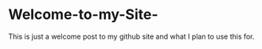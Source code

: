 # Welcome-to-my-Site-
This is just a welcome post to my github site and what I plan to use this for.
